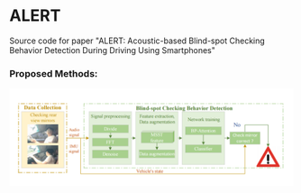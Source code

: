 # ALERT
Source code for paper "ALERT: Acoustic-based Blind-spot Checking Behavior Detection During Driving Using Smartphones"

### Proposed Methods:
![image](https://github.com/EvineR666/Alert/blob/main/img/image-20240117221140797.png)
